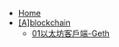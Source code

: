 * [Home](/)
* [[A]blockchain](/wiki/[A]blockchain/)
  * [01以太坊客戶端-Geth](/wiki/[A]blockchain/01以太坊客戶端-Geth)
